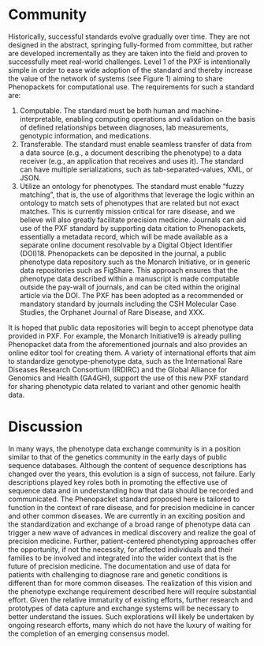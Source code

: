 # Community

Historically, successful standards evolve gradually over time. They are not designed in the abstract, springing fully-formed from committee, but rather are developed incrementally as they are taken into the field and proven to successfully meet real-world challenges. Level 1 of the PXF is intentionally simple in order to ease wide adoption of the standard and thereby increase the value of the network of systems (see Figure 1) aiming to share Phenopackets for computational use.
The requirements for such a standard are:
1.	Computable. The standard must be both human and machine-interpretable, enabling computing operations and validation on the basis of defined relationships between diagnoses, lab measurements, genotypic information, and medications.
2.	Transferable. The standard must enable seamless transfer of data from a data source (e.g., a document describing the phenotype) to a data receiver (e.g., an application that receives and uses it). The standard can have multiple serializations, such as tab-separated-values, XML, or JSON.
3.	Utilize an ontology for phenotypes. The standard must enable “fuzzy matching”, that is, the use of algorithms that leverage the logic within an ontology to match sets of phenotypes that are related but not exact matches. This is currently mission critical for rare disease, and we believe will also greatly facilitate precision medicine.
Journals can aid use of the PXF standard by supporting data citation to Phenopackets, essentially a metadata record, which will be made available as a separate online document resolvable by a Digital Object Identifier (DOI)18. Phenopackets can be deposited in the journal, a public phenotype data repository such as the Monarch Initiative, or in generic data repositories such as FigShare. This approach ensures that the phenotype data described within a manuscript is made computable outside the pay-wall of journals, and can be cited within the original article via the DOI. The PXF has been adopted as a recommended or mandatory standard by journals including the CSH Molecular Case Studies, the Orphanet Journal of Rare Disease, and XXX.

It is hoped that public data repositories will begin to accept phenotype data provided in PXF. For example, the Monarch Initiative19 is already pulling Phenopacket data from the aforementioned journals and also provides an online editor tool for creating them. A variety of international efforts that aim to standardize genotype-phenotype data, such as the International Rare Diseases Research Consortium (IRDIRC) and the Global Alliance for Genomics and Health (GA4GH), support the use of this new PXF standard for sharing phenotypic data related to variant and other genomic health data.



# Discussion

In many ways, the phenotype data exchange community is in a position similar to that of the genetics community in the early days of public sequence databases. Although the content of sequence descriptions has changed over the years, this evolution is a sign of success, not failure. Early descriptions played key roles both in promoting the effective use of sequence data and in understanding how that data should be recorded and communicated. The Phenopacket standard proposed here is tailored to function in the context of rare disease, and for precision medicine in cancer and other common diseases. We are currently in an exciting position and the standardization and exchange of a broad range of phenotype data can trigger a new wave of advances in medical discovery and realize the goal of precision medicine. Further, patient-centered phenotyping approaches offer the opportunity, if not the necessity, for affected individuals and their families to be involved and integrated into the wider context that is the future of precision medicine.
The documentation and use of data for patients with challenging to diagnose rare and genetic conditions is different than for more common diseases. The realization of this vision and the phenotype exchange requirement described here will require substantial effort. Given the relative immaturity of existing efforts, further research and prototypes of data capture and exchange systems will be necessary to better understand the issues. Such explorations will likely be undertaken by ongoing research efforts, many which do not have the luxury of waiting for the completion of an emerging consensus model.



